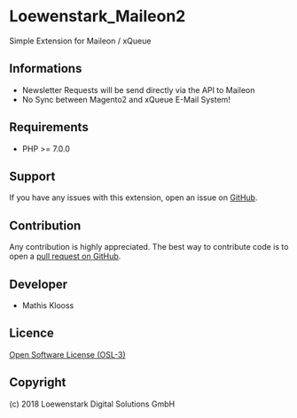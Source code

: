 Loewenstark_Maileon2
===================
Simple Extension for Maileon / xQueue

Informations
------------
- Newsletter Requests will be send directly via the API to Maileon
- No Sync between Magento2 and xQueue E-Mail System!

Requirements
------------
- PHP >= 7.0.0

Support
-------
If you have any issues with this extension, open an issue on [GitHub](https://github.com/Loewenstark/Loewenstark_Maileon2/issues).

Contribution
------------
Any contribution is highly appreciated. The best way to contribute code is to open a [pull request on GitHub](https://help.github.com/articles/using-pull-requests).

Developer
---------
* Mathis Klooss

Licence
-------
[Open Software License (OSL-3)](http://opensource.org/licenses/osl-3.0.php)

Copyright
---------
(c) 2018 Loewenstark Digital Solutions GmbH